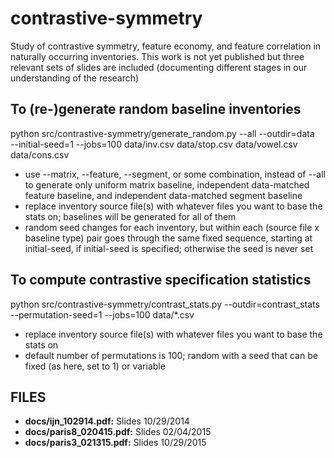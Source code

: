 contrastive-symmetry
====================

Study of contrastive symmetry, feature economy, and feature correlation in
naturally occurring inventories. This work is not yet published but three
relevant sets of slides are included (documenting different stages in our
understanding of the research)

To (re-)generate random baseline inventories
--------------------------------------------

python src/contrastive-symmetry/generate\_random.py --all --outdir=data \
  --initial-seed=1 --jobs=100 data/inv.csv data/stop.csv data/vowel.csv \
  data/cons.csv 

  * use --matrix, --feature, --segment, or some combination, instead of
  --all to generate only uniform matrix baseline, independent data-matched
  feature baseline, and independent data-matched segment baseline
  * replace inventory source file(s) with whatever files you want to base
  the stats on; baselines will be generated for all of them
  * random seed changes for each inventory, but within each (source file x
  baseline type) pair goes through the same fixed sequence, starting at
  initial-seed, if initial-seed is specified; otherwise the seed is never
  set
  
To compute contrastive specification statistics
-----------------------------------------------

python src/contrastive-symmetry/contrast\_stats.py --outdir=contrast\_stats \
  --permutation-seed=1 --jobs=100 data/\*.csv

  * replace inventory source file(s) with whatever files you want to base
  the stats on
  * default number of permutations is 100; random with a seed that can be
  fixed (as here, set to 1) or variable
  

FILES
-----

  * **docs/ijn\_102914.pdf:** Slides 10/29/2014
  * **docs/paris8\_020415.pdf:** Slides 02/04/2015
  * **docs/paris3\_021315.pdf:** Slides 10/29/2015